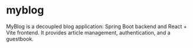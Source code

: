 # myblog
MyBlog is a decoupled blog application: Spring Boot backend and React + Vite frontend. It provides article management, authentication, and a guestbook.
